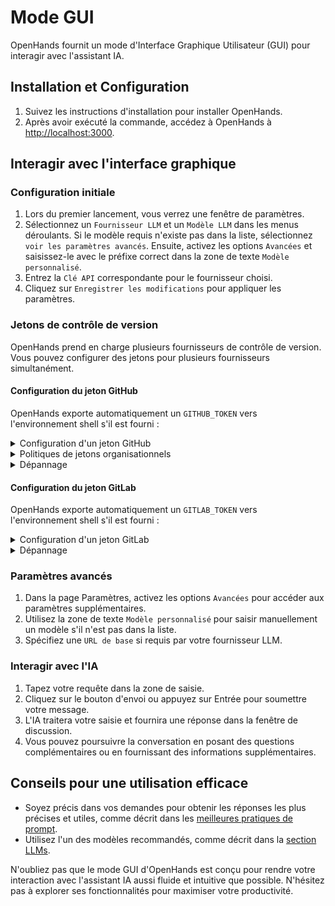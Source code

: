 # Mode GUI

OpenHands fournit un mode d'Interface Graphique Utilisateur (GUI) pour interagir avec l'assistant IA.

## Installation et Configuration

1. Suivez les instructions d'installation pour installer OpenHands.
2. Après avoir exécuté la commande, accédez à OpenHands à [http://localhost:3000](http://localhost:3000).

## Interagir avec l'interface graphique

### Configuration initiale

1. Lors du premier lancement, vous verrez une fenêtre de paramètres.
2. Sélectionnez un `Fournisseur LLM` et un `Modèle LLM` dans les menus déroulants. Si le modèle requis n'existe pas dans la liste,
   sélectionnez `voir les paramètres avancés`. Ensuite, activez les options `Avancées` et saisissez-le avec le préfixe correct dans la
   zone de texte `Modèle personnalisé`.
3. Entrez la `Clé API` correspondante pour le fournisseur choisi.
4. Cliquez sur `Enregistrer les modifications` pour appliquer les paramètres.

### Jetons de contrôle de version

OpenHands prend en charge plusieurs fournisseurs de contrôle de version. Vous pouvez configurer des jetons pour plusieurs fournisseurs simultanément.

#### Configuration du jeton GitHub

OpenHands exporte automatiquement un `GITHUB_TOKEN` vers l'environnement shell s'il est fourni :

<details>
  <summary>Configuration d'un jeton GitHub</summary>

  1. **Générer un jeton d'accès personnel (PAT)** :
   - Sur GitHub, allez dans Paramètres > Paramètres développeur > Jetons d'accès personnels > Jetons (classique).
   - **Nouveau jeton (classique)**
     - Portées requises :
     - `repo` (Contrôle complet des dépôts privés)
   - **Jetons à portée précise**
     - Tous les dépôts (Vous pouvez sélectionner des dépôts spécifiques, mais cela affectera les résultats de recherche)
     - Autorisations minimales (Sélectionnez `Meta Data = Lecture seule` pour la recherche, `Pull Requests = Lecture et écriture` et `Content = Lecture et écriture` pour la création de branches)
  2. **Entrer le jeton dans OpenHands** :
   - Cliquez sur le bouton Paramètres (icône d'engrenage).
   - Collez votre jeton dans le champ `Jeton GitHub`.
   - Cliquez sur `Enregistrer` pour appliquer les modifications.
</details>

<details>
  <summary>Politiques de jetons organisationnels</summary>

  Si vous travaillez avec des dépôts organisationnels, une configuration supplémentaire peut être nécessaire :

  1. **Vérifier les exigences de l'organisation** :
   - Les administrateurs de l'organisation peuvent imposer des politiques de jetons spécifiques.
   - Certaines organisations exigent que les jetons soient créés avec SSO activé.
   - Consultez les [paramètres de politique de jetons](https://docs.github.com/en/organizations/managing-programmatic-access-to-your-organization/setting-a-personal-access-token-policy-for-your-organization) de votre organisation.
  2. **Vérifier l'accès à l'organisation** :
   - Accédez à vos paramètres de jeton sur GitHub.
   - Recherchez l'organisation sous `Accès à l'organisation`.
   - Si nécessaire, cliquez sur `Activer SSO` à côté de votre organisation.
   - Complétez le processus d'autorisation SSO.
</details>

<details>
  <summary>Dépannage</summary>

  Problèmes courants et solutions :

  - **Jeton non reconnu** :
     - Assurez-vous que le jeton est correctement enregistré dans les paramètres.
     - Vérifiez que le jeton n'a pas expiré.
     - Vérifiez que le jeton dispose des portées requises.
     - Essayez de régénérer le jeton.

  - **Accès à l'organisation refusé** :
     - Vérifiez si SSO est requis mais non activé.
     - Vérifiez l'appartenance à l'organisation.
     - Contactez l'administrateur de l'organisation si les politiques de jetons bloquent l'accès.

  - **Vérification du fonctionnement du jeton** :
     - L'application affichera une coche verte si le jeton est valide.
     - Essayez d'accéder à un dépôt pour confirmer les autorisations.
     - Vérifiez la console du navigateur pour tout message d'erreur.
</details>

#### Configuration du jeton GitLab

OpenHands exporte automatiquement un `GITLAB_TOKEN` vers l'environnement shell s'il est fourni :

<details>
  <summary>Configuration d'un jeton GitLab</summary>

  1. **Générer un jeton d'accès personnel (PAT)** :
   - Sur GitLab, allez dans Paramètres utilisateur > Jetons d'accès.
   - Créez un nouveau jeton avec les portées suivantes :
     - `api` (Accès API)
     - `read_user` (Lire les informations utilisateur)
     - `read_repository` (Lire le dépôt)
     - `write_repository` (Écrire dans le dépôt)
   - Définissez une date d'expiration ou laissez-la vide pour un jeton sans expiration.
  2. **Entrer le jeton dans OpenHands** :
   - Cliquez sur le bouton Paramètres (icône d'engrenage).
   - Collez votre jeton dans le champ `Jeton GitLab`.
   - Entrez l'URL de votre instance GitLab si vous utilisez GitLab auto-hébergé.
   - Cliquez sur `Enregistrer` pour appliquer les modifications.
</details>

<details>
  <summary>Dépannage</summary>

  Problèmes courants et solutions :

  - **Jeton non reconnu** :
     - Assurez-vous que le jeton est correctement enregistré dans les paramètres.
     - Vérifiez que le jeton n'a pas expiré.
     - Vérifiez que le jeton dispose des portées requises.
     - Pour les instances auto-hébergées, vérifiez l'URL correcte de l'instance.

  - **Accès refusé** :
     - Vérifiez les autorisations d'accès au projet.
     - Vérifiez si le jeton dispose des portées nécessaires.
     - Pour les dépôts de groupe/organisation, assurez-vous d'avoir un accès approprié.
</details>

### Paramètres avancés

1. Dans la page Paramètres, activez les options `Avancées` pour accéder aux paramètres supplémentaires.
2. Utilisez la zone de texte `Modèle personnalisé` pour saisir manuellement un modèle s'il n'est pas dans la liste.
3. Spécifiez une `URL de base` si requis par votre fournisseur LLM.

### Interagir avec l'IA

1. Tapez votre requête dans la zone de saisie.
2. Cliquez sur le bouton d'envoi ou appuyez sur Entrée pour soumettre votre message.
3. L'IA traitera votre saisie et fournira une réponse dans la fenêtre de discussion.
4. Vous pouvez poursuivre la conversation en posant des questions complémentaires ou en fournissant des informations supplémentaires.

## Conseils pour une utilisation efficace

- Soyez précis dans vos demandes pour obtenir les réponses les plus précises et utiles, comme décrit dans les [meilleures pratiques de prompt](../prompting/prompting-best-practices).
- Utilisez l'un des modèles recommandés, comme décrit dans la [section LLMs](usage/llms/llms.md).

N'oubliez pas que le mode GUI d'OpenHands est conçu pour rendre votre interaction avec l'assistant IA aussi fluide et intuitive
que possible. N'hésitez pas à explorer ses fonctionnalités pour maximiser votre productivité.